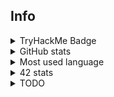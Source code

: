 ## Info

<details>
  <summary>TryHackMe Badge</summary>
  <br>
  <img src="https://tryhackme-badges.s3.amazonaws.com/Pixailz.png?1" alt="TryHackMe">
</details>
<details>
  <summary>GitHub stats</summary>
  <br>
  <img src="https://github-readme-stats.vercel.app/api?username=Pixailz&theme=chartreuse-dark&show_icons=true">
</details>
<details>
  <summary>Most used language</summary>
  <br>
  <img src="https://github-readme-stats.vercel.app/api/top-langs/?username=Pixailz&theme=chartreuse-dark&layout=compact&langs_count=10">
</details>
<details>
  <summary>42 stats</summary>
  <br>
  <a href="https://profile.intra.42.fr/users/brda-sil">
    <img src="https://badgen.net/badge/Angoul%C3%AAme/brda-sil/50C878?cache=86400&icon=https://meta.intra.42.fr/images/42_logo.svg">
  </a>
</details>
<details>
 <summary>TODO</summary>

1. make mandatory branch for [pipez](https://github.com/Pixailz/Pipez)
1. rewrite philosophers bonus
    - push it !
1. BlankProject
    - update scripts form ft_libft
    - review Makefile
1. write bonus of ft_printf
1. optimise push_swap to pass it at 125
  
</details>
